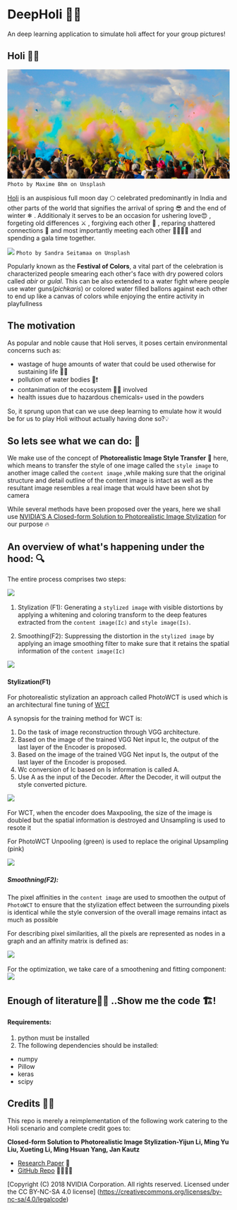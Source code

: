 # DeepHoli 🎨💦
An deep learning application to simulate holi affect for your group pictures!

## **Holi** 🎊💃

![](https://github.com/smaranjitghose/DeepHoli/blob/master/images/holi_1.jpg)
```Photo by Maxime Bhm on Unsplash```


[Holi](https://en.wikipedia.org/wiki/Holi) is an auspisious full moon day 🌕 celebrated predominantly in India and other parts of the world that signifies the arrival of spring 😎 and the end of winter ❄ . Additionaly it serves to be an occasion for ushering love😍 , forgeting old differences ⚔ , forgiving each other 🙏 , reparing shattered connections 🔨 and most importantly meeting each other 🙋‍♀️🙋‍♂️ and spending a gala time together.

![](https://github.com/smaranjitghose/DeepHoli/blob/master/images/holi_2.jpg)
```Photo by Sandra Seitamaa on Unsplash```


Popularly known as the __Festival of Colors__, a vital part of the celebration is characterized people smearing each other's face with dry powered colors called _abir_ or _gulal_. This can be also extended to a water fight where people use water guns(_pichkaris_) or colored water filled ballons against each other to end up like a canvas of colors while enjoying the entire activity in playfullness

## The motivation 

As popular and noble cause that Holi serves, it poses certain environmental concerns such as:
- wastage of huge amounts of water that could be used otherwise for sustaining life 🚫😒
- pollution of water bodies 🌊❗
- contanimation of the ecosystem 🦌🌼 involved 
- health issues due to hazardous chemicals💀 used in the powders 

So, it sprung upon that can we use deep learning to emulate how it would be for us to play Holi without actually having done so?💡

## So lets see what we can do: 🧠

We make use of the concept of **Photorealistic Image Style Transfer** 📸 here, which means to transfer the style of one image called the ```style image``` to another image called the  ```content image``` ,while making sure that the original structure and detail outline of the content image is intact as well as the resultant image resembles a real image that would have been shot by camera

While several methods have been proposed over the years, here we shall use [NVIDIA'S A Closed-form Solution to Photorealistic Image Stylization](https://research.nvidia.com/publication/2018-09_A-Closed-form-Solution) for our purpose 🔥

## An overview of what's happening under the hood: 🔍

The entire process comprises two steps:


![](https://miro.medium.com/max/691/0*FdRWiIH6w9OistOF.png)

1. Stylization (F1): Generating a ``stylized image`` with visible distortions by applying a whitening and coloring transform to the deep features extracted from the ```content image(Ic)``` and  ```style image(Is)```.


2. Smoothing(F2): Suppressing the distortion in the ```stylized image``` by applying an image smoothing filter to make sure that it retains the spatial information of the ```content image(Ic)```

![](https://miro.medium.com/max/1117/0*fC8M7XY3gFifIpYi.png)


#### **Stylization(F1)**

For photorealistic stylization an approach called PhotoWCT is used which is an architectural fine tuning of [WCT](https://arxiv.org/abs/1705.08086)

A synopsis for the training method for WCT is:

1. Do the task of image reconstruction through VGG architecture.
2. Based on the image of the trained VGG Net input Ic, the output of the last layer of the Encoder is proposed.
3. Based on the image of the trained VGG Net input Is, the output of the last layer of the Encoder is proposed.
4. Wc conversion of Ic based on Is information is called A.
5. Use A as the input of the Decoder. After the Decoder, it will output the style converted picture.

![](https://miro.medium.com/max/1312/0*8dkFm5QPDd538iEm.png)

For WCT, when the encoder does Maxpooling, the size of the image is doubled but the spatial information is destroyed and Unsampling is used to resote it

For PhotoWCT Unpooling (green) is used to replace the original Upsampling (pink)

![](https://github.com/smaranjitghose/DeepHoli/blob/master/images/stylization_1.png)

##### **Smoothning(F2)**:

The pixel affinities in the ``content image`` are used to smoothen the output of ```PhotoWCT```  to ensure that the stylization effect between the surrounding pixels is identical while the style conversion of the overall image remains intact as much as possible

For describing pixel similarities, all the pixels are represented as nodes in a graph and an affinity matrix is defined as:

![](https://miro.medium.com/max/1145/0*_gC1BA_c4kt-OIGY.png)

For the optimization, we take care of a smoothening and fitting component:
![](https://github.com/smaranjitghose/DeepHoli/blob/master/images/smoothning_1.png)

## Enough of literature🥱🥱 ..Show me the code 🏗!

#### Requirements:
1. python must be installed
2. The following dependencies should be installed:
- numpy
- Pillow
- keras
- scipy




## Credits 👏👏

This repo is merely a reimplementation of the following work catering to the Holi scenario and complete credit goes to:

**Closed-form Solution to Photorealistic Image Stylization-Yijun Li, Ming Yu Liu, Xueting Li, Ming Hsuan Yang, Jan Kautz** 

- [Research Paper](https://eccv2018.org/openaccess/content_ECCV_2018/papers/Yijun_Li_A_Closed-form_Solution_ECCV_2018_paper.pdf) 📃
- [GitHub Repo](https://github.com/NVIDIA/FastPhotoStyle) 👨‍💻👩‍💻

[Copyright (C) 2018 NVIDIA Corporation. All rights reserved. Licensed under the CC BY-NC-SA 4.0 license] (https://creativecommons.org/licenses/by-nc-sa/4.0/legalcode)
